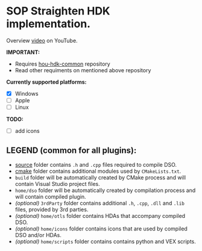# SOP Straighten HDK implementation. #

Overview [video](https://www.youtube.com/watch?v=QWF2qvlgGhY&list=PLWInthQ-GtLhzoyqhaJAvzico8mkXMyDI&index=2) on YouTube.

**IMPORTANT:**
* Requires [hou-hdk-common](https://github.com/sebastianswann/hou-hdk-common) repository
* Read other requiments on mentioned above repository

**Currently supported platforms:**
- [x] Windows
- [ ] Apple
- [ ] Linux

**TODO:**
- [ ] add icons

## LEGEND (common for all plugins):
* [source](/source) folder contains `.h` and `.cpp` files required to compile DSO.
* [cmake](/cmake) folder contains additional modules used by `CMakeLists.txt`.
* `build` folder will be automatically created by CMake process and will contain Visual Studio project files.
* `home/dso` folder will be automatically created by compilation process and will contain compiled plugin.
* *(optional)* `3rdParty` folder contains additional `.h`, `.cpp`, `.dll` and `.lib` files, provided by 3rd parties.
* *(optional)* `home/otls` folder contains HDAs that accompany compiled DSO.
* *(optional)* `home/icons` folder contains icons that are used by compiled DSO and/or HDAs.
* *(optional)* `home/scripts` folder contains contains python and VEX scripts.